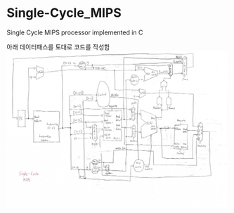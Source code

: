 # Single-Cycle_MIPS
Single Cycle MIPS processor implemented in C

아래 데이터패스를 토대로 코드를 작성함
<img src="https://raw.githubusercontent.com/SNMac/Single-Cycle_MIPS/11c16f0bfe7db32b0d3c5b52d6c89709b3a022a4/Single-Cycle%20MIPS.png">
